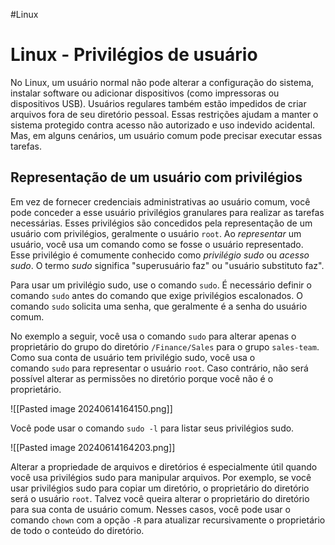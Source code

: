 #Linux 
# Linux - Privilégios de usuário

No Linux, um usuário normal não pode alterar a configuração do sistema, instalar software ou adicionar dispositivos (como impressoras ou dispositivos USB). Usuários regulares também estão impedidos de criar arquivos fora de seu diretório pessoal. Essas restrições ajudam a manter o sistema protegido contra acesso não autorizado e uso indevido acidental. Mas, em alguns cenários, um usuário comum pode precisar executar essas tarefas.

## Representação de um usuário com privilégios

Em vez de fornecer credenciais administrativas ao usuário comum, você pode conceder a esse usuário privilégios granulares para realizar as tarefas necessárias. Esses privilégios são concedidos pela representação de um usuário com privilégios, geralmente o usuário `root`. Ao _representar_ um usuário, você usa um comando como se fosse o usuário representado. Esse privilégio é comumente conhecido como _privilégio sudo_ ou _acesso sudo_. O termo _sudo_ significa "superusuário faz" ou "usuário substituto faz".

Para usar um privilégio sudo, use o comando `sudo`. É necessário definir o comando `sudo` antes do comando que exige privilégios escalonados. O comando `sudo` solicita uma senha, que geralmente é a senha do usuário comum.

No exemplo a seguir, você usa o comando `sudo` para alterar apenas o proprietário do grupo do diretório `/Finance/Sales` para o grupo `sales-team`. Como sua conta de usuário tem privilégio sudo, você usa o comando `sudo` para representar o usuário `root`. Caso contrário, não será possível alterar as permissões no diretório porque você não é o proprietário.

![[Pasted image 20240614164150.png]]

Você pode usar o comando `sudo -l` para listar seus privilégios sudo.

![[Pasted image 20240614164203.png]]

Alterar a propriedade de arquivos e diretórios é especialmente útil quando você usa privilégios sudo para manipular arquivos. Por exemplo, se você usar privilégios sudo para copiar um diretório, o proprietário do diretório será o usuário `root`. Talvez você queira alterar o proprietário do diretório para sua conta de usuário comum. Nesses casos, você pode usar o comando `chown` com a opção `-R` para atualizar recursivamente o proprietário de todo o conteúdo do diretório.